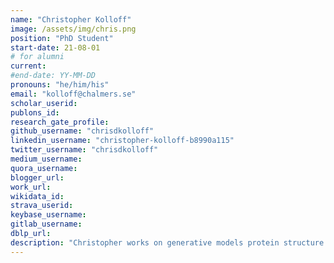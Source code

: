 ```yaml
---
name: "Christopher Kolloff"
image: /assets/img/chris.png
position: "PhD Student"
start-date: 21-08-01
# for alumni
current:
#end-date: YY-MM-DD  
pronouns: "he/him/his"
email: "kolloff@chalmers.se"
scholar_userid: 
publons_id:
research_gate_profile:
github_username: "chrisdkolloff"
linkedin_username: "christopher-kolloff-b8990a115"
twitter_username: "chrisdkolloff"
medium_username:
quora_username:
blogger_url:
work_url:
wikidata_id:
strava_userid:
keybase_username:
gitlab_username:
dblp_url:
description: "Christopher works on generative models protein structure and experimental data integration. He obtained his Bachelor's degree in Molecular Biology from the University of Basel (Switzerland). He continued to do his Master's in Structural Biology and Biophysics at the Biozentrum in the lab of [Sebastian Hiller](https://www.biozentrum.unibas.ch/research/researchgroups/overview/unit/hiller/research-group-prof-sebastian-hiller/) working on simulations of NMR experiments."
---
```

